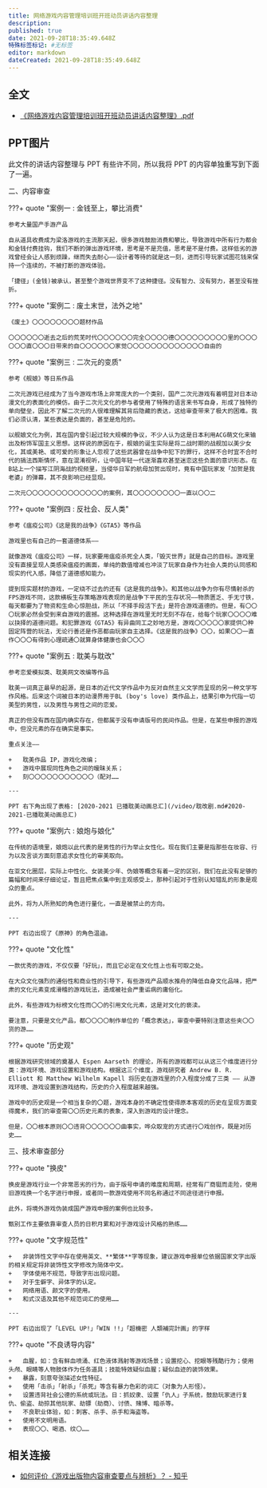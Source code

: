 ```yaml
---
title: 网络游戏内容管理培训班开班动员讲话内容整理
description:
published: true
date: 2021-09-28T18:35:49.648Z
特殊标签标记: #无标签
editor: markdown
dateCreated: 2021-09-28T18:35:49.648Z
---
```


## 全文

+   [《网络游戏内容管理培训班开班动员讲话内容整理》.pdf](https://ggame.gledos.science/src/research/2021网络游戏管理讲话内容.pdf)

## PPT图片

此文件的讲话内容整理与 PPT 有些许不同，所以我将 PPT 的内容单独重写到下面了一遍。

二、内容审查

???+ quote "案例一 : 金钱至上，攀比消费"

    参考大量国产手游产品

    自从道具收费成为梁洛游戏的主流那天起，很多游戏鼓励消费和攀比，导致游戏中所有行为都会和金钱付费挂钩，我们不断的弹出游戏环境，思考是不是充值，思考是不是付费。这样低劣的游戏曾经会让人感到烦躁，继而失去耐心——设计者等待的就是这一刻，进而引导玩家试图花钱来保持一个连续的，不被打断的游戏体验。

    「捷径」(金钱)被承认，甚至整个游戏世界变不了这种捷径。没有智力、没有努力，甚至没有挫折。

???+ quote "案例二 : 废土末世，法外之地"

    《废土》〇〇〇〇〇〇〇〇题材作品

    〇〇〇〇〇〇逝去之后的荒芜时代〇〇〇〇〇〇完全〇〇〇〇德〇〇〇〇〇〇〇〇〇里的〇〇〇〇〇〇直〇〇〇日带来的自〇〇〇〇〇〇家觉〇〇〇〇〇〇〇〇〇〇〇〇〇自由的

???+ quote "案例三 : 二次元的变质"

    参考《舰娘》等日系作品
    
    二次元游戏已经成为了当今游戏市场上非常庞大的一个类别，国产二次元游戏有着明显对日本动漫文化的表面化的模仿。由于二次元文化的参与者使用了特殊的语言来书写自身，形成了独特的单向壁垒，因此不了解二次元的人很难理解其背后隐藏的表达，这给审查带来了极大的困难。我们必须认清，某些表达是负面的，甚至是危险的。
    
    以舰娘文化为例，其在国内曾引起过较大规模的争议，不少人认为这是日本利用ACG萌文化来输出及粉饰军国主义思想。这样说的原因在于，舰娘的诞生实际是将二战时期的战舰加以美少女化，其或美艳、或可爱的形象让人忽视了这些武器曾在战争中犯下的罪行，这样不合时宜不合时代的搞法西斯情怀，意在混淆视听，让中国年轻一代逐渐喜欢甚至迷恋这些负面的意识形态。在B站上一个描写江阴海战的视频里，当侵华日军的航母加贺出现时，竟有中国玩家发「加贺是我老婆」的弹幕，其不良影响已经显现。
    
    二次元〇〇〇〇〇〇〇〇〇〇〇〇〇的案例，其〇〇〇〇〇〇〇〇一直以〇〇二

???+ quote "案例四 : 反社会、反人类"

    参考《瘟疫公司》《这是我的战争》《GTA5》等作品

    游戏里也有自己的一套道德体系——

    就像游戏《瘟疫公司》一样，玩家要用瘟疫杀死全人类，「毁灭世界」就是自己的目标。游戏里没有直接呈现人类感染瘟疫的画面，单纯的数值增减也冲淡了玩家自身作为社会人类的认同感和现实的代入感，降低了道德感知能力。

    提到现实题材的游戏，一定绕不过去的还有《这是我的战争》。和其他以战争为你有尽情射杀的FPS游戏不同，这款横板生存策略游戏表现的是战争下平民的生存状况——物质匮乏、手无寸铁，每天都要为了物资和生命心惊胆战，所以「不择手段活下去」是符合游戏道德的。但是，有〇〇〇玩家必然会受到来自游戏的震撼。这种选择在游戏里无时无刻不存在，给每个玩家〇〇〇〇难以抉择的道德问题。和犯罪游戏《GTA5》有异曲同工之妙地方是，游戏〇〇〇〇〇家提供〇种固定阵营的玩法，无论行善还是作恶都由玩家自主选择。《这是我的战争》〇〇，如果〇〇一直作〇〇〇有得到心理疏通〇就算身体健康也会〇〇〇

???+ quote "案例五 : 耽美与耽改"

    参考恋爱模拟类、耽美网文改编等作品
    
    耽美一词真正最早的起源，是日本的近代文学作品中为反对自然主义文学而呈现的另一种文学写作风格。后来这个词被日本的动漫界用于BL (boy's love) 类作品上，结果引申为代指一切美型的男性，以及男性与男性之间的恋爱。

    真正的但没有西在国内确实存在，但都属于没有申请版号的民间作品。但是，在某些申报的游戏中，但没元素的存在确实是事实。
    
    重点关注——
    
    +   耽美作品 IP，游戏化改编；
    +   游戏中展现同性角色之间的暧昧关系；
    +   刻〇〇〇〇〇〇〇〇〇〇〇（配对……

    ---

    PPT 右下角出现了表格: [2020-2021 已播耽美动画总汇](/video/耽改剧.md#2020-2021-已播耽美动画总汇)

???+ quote "案例六 : 娘炮与娘化"

    在传统的语境里，娘炮以此代表的是男性的行为举止女性化。现在我们主要是指那些在妆容、行为以及言谈方面刻意追求女性化的审美取向。

    在亚文化圈层，实际上中性化、女装美少年、伪娘等概念有着一定的区别，我们在此没有足够的篇幅和时间来仔细论证，暂且把焦点集中到主观感受上，那种引起对于性别认知错乱的形象是观众的重点。

    此外，将为人所熟知的角色进行量化，一直是被禁止的方向。

    ---

    PPT 右边出现了《原神》的角色温迪。

???+ quote "文化性"

    一款优秀的游戏，不仅仅要「好玩」，而且它必定在文化性上也有可取之处。

    在大众文化强烈的通俗性和商业性的引导下，有些游戏产品顺水推舟的降低自身文化品味，把严肃的文化元素变成滑稽的游戏玩法，造成被社会严重诟病的庸俗化。

    此外，有些游戏为标榜文化性而〇〇的引用文化元素，这是对文化的亵渎。

    要注意，只要是文化产品，都〇〇〇〇制作单位的「概念表达」，审查中要特别注意这些夹〇〇货的游……

???+ quote "历史观"

    根据游戏研究领域的奠基人 Espen Aarseth 的理论，所有的游戏都可以从这三个维度进行分类：游戏环境、游戏设置和游戏结构。根据这三个维度，游戏研究者 Andrew B. R. Elliott 和 Matthew Wilhelm Kapell 将历史在游戏里的介入程度分成了三类 —— 从游戏环境、游戏设置到游戏结构，历史的介入程度越来越强。

    游戏中的历史观是一个相当复杂的〇题，游戏本身的不确定性使得原本客观的历史在呈现方面变得魔术，我们的审查需〇〇历史元素的表象，深入到游戏的设计理念。

    但是，〇〇根本原则〇〇违背〇〇〇〇〇〇曲事实，哗众取宠的方式进行〇戏创作，既是对历史……

三、技术审查部分

???+ quote "换皮"

    换皮是游戏行业一个非常恶劣的行为，由于版号申请的难度和周期，经常有厂商铤而走险，使用旧游戏换一个名字进行申报，或者同一款游戏使用不同名称通过不同途径进行申报。

    此外，将境外游戏伪装成国产游戏申报的案例也比较多。

    甄别工作主要依靠审查人员的日积月累和对于游戏设计风格的熟练……

???+ quote "文字规范性"

    +   非装饰性文字中存在使用英文、**繁体**字等现象，建议游戏申报单位依据国家文字出版的相关规定将非装饰性文字修改为简体中文。
    +   字体使用不规范，导致字形出现问题。
    +   对于生僻字、异体字的认定。
    +   网络用语、颜文字的使用。
    +   和式汉语及其他不规范词汇的使用……

    ---

    PPT 右边出现了「LEVEL UP!」「WIN !!」「超機密 人類補完計画」的字样

???+ quote "不良诱导内容"

    +   血腥，如：含有鲜血喷涌、红色液体溅射等游戏场景；设置挖心、挖眼等残酷行为；使用头颅、眼睛等人物肢体作为任务道具；技能特效疑似血腥；疑似血迹的装饰效果。
    +   暴露，刻意夸张描述女性特征。
    +   使用「击杀」「射杀」「杀死」等含有暴力色彩的词汇（对象为人形怪）。
    +   设置违背社会公德的系统或玩法。日：抓奴隶、设置「仇人」子系统，鼓励玩家进行复仇、偷盗、劫掠其他玩家、劫镖（劫商）、讨债、赌博、暗杀等。
    +   不良职业体验，如：刺客、杀手、杀手和海盗等。
    +   使用不文明用语。
    +   表现〇〇、喝酒、纹〇……

## 相关连接

+   [如何评价《游戏出版物内容审查要点与辨析》？ - 知乎](https://web.archive.org/web/20210928102115/https://www.zhihu.com/question/489543121)
